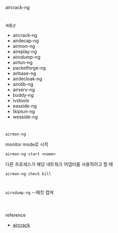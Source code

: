 aircrack-ng
#
`제품군`
-   aircrack-ng
-   airdecap-ng
-   airmon-ng
-   aireplay-ng
-   airodump-ng
-   airtun-ng
-   packetforge-ng
-   airbase-ng
-   airdecloak-ng
-   airolib-ng
-   airserv-ng
-   buddy-ng
-   ivstools
-   easside-ng
-   tkiptun-ng
-   wesside-ng
#
`airmon-ng`

monitor mode로 시작
```
airmon-ng start <name>
```

다른 프로세스가 해당 네트워크 어댑터를 사용하려고 할 때
```
airmon-ng check kill
```
#
`airodump-ng` --패킷 캡쳐

```
```

#
reference
- [aircrack](https://www.aircrack-ng.org/doku.php?id=newbie_guide)